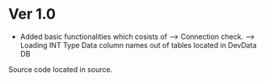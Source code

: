 # Ver 1.0
- Added basic functionalities which cosists of
--> Connection check.
--> Loading INT Type Data column names out of tables located in DevData DB

Source code located in source.
